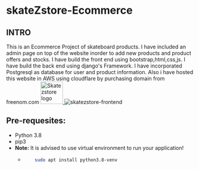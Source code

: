 # skateZstore-Ecommerce
## INTRO
This is an Ecommerce Project of skateboard products.
I have included an admin page on top of the website inorder to add new products and product offers and stocks.
I have build the front end using bootstrap,html,css,js.
I have build the back end using django's Framework.
I have incorporated Postgresql as database for user and product information.
Also i have hosted this website in AWS using cloudflare by purchasing domain from freenom.com
<a href="https://drive.google.com/file/d/1cBQ9BOSOEbpPj5t_tao-3bM3d1D1sxpe/view?usp=drive_link">
    <img src="https://drive.google.com/file/d/1cBQ9BOSOEbpPj5t_tao-3bM3d1D1sxpe/view?usp=drive_link" alt="Skatezstore logo" title="skatezstore" height="60" />
</a>
![skatezstore-frontend](https://drive.google.com/file/d/1cBQ9BOSOEbpPj5t_tao-3bM3d1D1sxpe/view?usp=drive_link.png)
## Pre-requesites:
- Python 3.8
- pip3
- **Note:** It is advised to use virtual environment to run your application!
  - ```bash
        sudo apt install python3.8-venv
    ```
